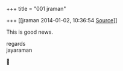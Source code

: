 +++
title = "001 jraman"

+++
[[jraman	2014-01-02, 10:36:54 [Source](https://groups.google.com/g/samskrita/c/HMdNCbAbNPE)]]



This is good news.  
  
regards  
jayaraman



